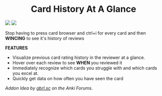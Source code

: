 <h1 align = "center"> Card History At A Glance</h1>

<img src="https://user-images.githubusercontent.com/46613983/127423823-26f50c6c-b64e-4700-a1d5-88e71ab705d8.png">

<img src="https://user-images.githubusercontent.com/46613983/127424216-eb7ecd80-5409-4357-b52f-7491ac54fb0d.png">

Stop having to press card browser and ctrl+i for every card and then <strong>WINCING</strong> to see it's history of reviews

<strong> FEATURES </strong>
<ul> <li> Visualize previous card rating history in the reviewer at a glance. </li>
        <li> Hover over each review to see <strong> WHEN </strong> you reviewed it </li>
        <li> Immediately recognize which cards you struggle with and which cards you excel at. </li> 
        <li> Quickly get data on how often you have seen the card </li> </ul>
<i> Addon Idea by <a href="https://forums.ankiweb.net/t/display-card-ratings-in-the-verse-side/11625/10" rel="nofollow">gbrl.sc</a> on the Anki Forums.  </i>

